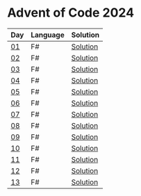 # Advent of Code 2024

| Day | Language | Solution |
| --- | -------- | -------- |
| [01](https://adventofcode.com/2024/day/01) | F# | [Solution](./01) |
| [02](https://adventofcode.com/2024/day/02) | F# | [Solution](./02) |
| [03](https://adventofcode.com/2024/day/03) | F# | [Solution](./03) |
| [04](https://adventofcode.com/2024/day/04) | F# | [Solution](./04) |
| [05](https://adventofcode.com/2024/day/05) | F# | [Solution](./05) |
| [06](https://adventofcode.com/2024/day/06) | F# | [Solution](./06) |
| [07](https://adventofcode.com/2024/day/07) | F# | [Solution](./07) |
| [08](https://adventofcode.com/2024/day/08) | F# | [Solution](./08) |
| [09](https://adventofcode.com/2024/day/09) | F# | [Solution](./09) |
| [10](https://adventofcode.com/2024/day/10) | F# | [Solution](./10) |
| [11](https://adventofcode.com/2024/day/11) | F# | [Solution](./11) |
| [12](https://adventofcode.com/2024/day/12) | F# | [Solution](./12) |
| [13](https://adventofcode.com/2024/day/13) | F# | [Solution](./13) |
